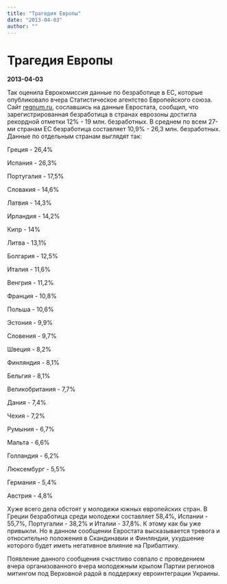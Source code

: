 ```yaml
---
title: "Трагедия Европы"
date: "2013-04-03"
author: ""
---
```


# Трагедия Европы

**2013-04-03** 

Так оценила Еврокомиссия данные по безработице в ЕС, которые опубликовало вчера Статистическое агентство Европейского союза. Сайт [regnum.ru](http://www.regnum.ru/news/economy/1644070.html#ixzz2POX71y1q), сославшись на данные Евростата, сообщил, что зарегистрированная безработица в странах еврозоны достигла рекордной отметки 12% - 19 млн. безработных. В среднем по всем 27-ми странам ЕС безработица составляет 10,9% - 26,3 млн. безработных. Данные по отдельным странам выглядят так:

Греция - 26,4%

Испания - 26,3%

Португалия - 17,5%

Словакия - 14,6%

Латвия - 14,3%

Ирландия - 14,2%

Кипр - 14%

Литва - 13,1%

Болгария - 12,5%

Италия - 11,6%

Венгрия - 11,2%

Франция - 10,8%

Польша - 10,6%

Эстония - 9,9%

Словения - 9,7%

Швеция - 8,2%

Финляндия - 8,1%

Бельгия - 8,1%

Великобритания - 7,7%

Дания - 7,4%

Чехия - 7,2%

Румыния - 6,7%

Мальта - 6,6%

Голландия - 6,2%

Люксембург - 5,5%

Германия - 5,4%

Австрия - 4,8%

Хуже всего дела обстоят у молодежи южных европейских стран. В Греции безработица среди молодежи составляет 58,4%, Испании - 55,7%, Португалии - 38,2% и Италии - 37,8%. К этому как бы уже привыкли. Но в данном сообщении Евростата высказывается тревога и относительно положения в Скандинавии и Финляндии, ухудшение которого будет иметь негативное влияние на Прибалтику.

Появление данного сообщения счастливо совпало с проведением вчера организованного вчера молодежным крылом Партии регионов митингом под Верховной радой в поддержку евроинтеграции Украины.